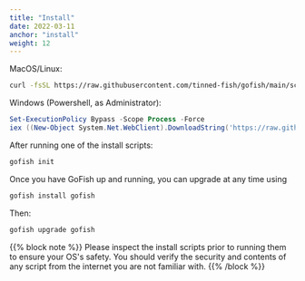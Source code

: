 ```yaml
---
title: "Install"
date: 2022-03-11
anchor: "install"
weight: 12
---
```


MacOS/Linux:

```bash
curl -fsSL https://raw.githubusercontent.com/tinned-fish/gofish/main/scripts/install.sh | bash
```

Windows (Powershell, as Administrator):

```powershell
Set-ExecutionPolicy Bypass -Scope Process -Force
iex ((New-Object System.Net.WebClient).DownloadString('https://raw.githubusercontent.com/tinned-fish/gofish/main/scripts/install.ps1'))
```

After running one of the install scripts:

```bash
gofish init
```

Once you have GoFish up and running, you can upgrade at any time using

```bash
gofish install gofish
```

Then:

```bash
gofish upgrade gofish
```

{{% block note %}}
Please inspect the install scripts prior to running them to ensure your OS's safety. You should verify the security and contents of any script from the internet you are not familiar with.
{{% /block %}}
